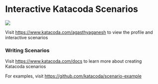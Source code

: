 # Interactive Katacoda Scenarios

[![](http://shields.katacoda.com/katacoda/agasthyaganesh/count.svg)](https://www.katacoda.com/agasthyaganesh "Get your profile on Katacoda.com")

Visit https://www.katacoda.com/agasthyaganesh to view the profile and interactive scenarios

### Writing Scenarios
Visit https://www.katacoda.com/docs to learn more about creating Katacoda scenarios

For examples, visit https://github.com/katacoda/scenario-example
